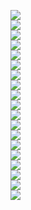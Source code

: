 <img src='64bba692-d430-440c-9f1e-2575f45770af_0.png'><br><img src='64bba692-d430-440c-9f1e-2575f45770af_1.png'><br><img src='64bba692-d430-440c-9f1e-2575f45770af_2.png'><br><img src='64bba692-d430-440c-9f1e-2575f45770af_3.png'><br><img src='64bba692-d430-440c-9f1e-2575f45770af_4.png'><br><img src='64bba692-d430-440c-9f1e-2575f45770af_5.png'><br><img src='64bba692-d430-440c-9f1e-2575f45770af_6.png'><br><img src='64bba692-d430-440c-9f1e-2575f45770af_7.png'><br><img src='64bba692-d430-440c-9f1e-2575f45770af_8.png'><br><img src='64bba692-d430-440c-9f1e-2575f45770af_9.png'><br><img src='64bba692-d430-440c-9f1e-2575f45770af_10.png'><br><img src='64bba692-d430-440c-9f1e-2575f45770af_11.png'><br><img src='64bba692-d430-440c-9f1e-2575f45770af_12.png'><br><img src='64bba692-d430-440c-9f1e-2575f45770af_13.png'><br><img src='64bba692-d430-440c-9f1e-2575f45770af_14.png'><br><img src='64bba692-d430-440c-9f1e-2575f45770af_15.png'><br><img src='64bba692-d430-440c-9f1e-2575f45770af_16.png'><br><img src='64bba692-d430-440c-9f1e-2575f45770af_17.png'><br><img src='64bba692-d430-440c-9f1e-2575f45770af_18.png'><br>